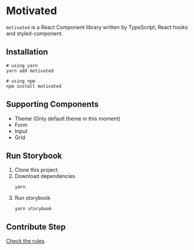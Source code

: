 # Motivated

`motivated` is a React Component library written by TypeScript, React hooks and styled-component.

## Installation

```
# using yarn
yarn add motivated

# using npm
npm install motivated
```

## Supporting Components

- Theme (Only default theme in this moment)
- Form
- Input
- Grid

## Run Storybook

1. Clone this project
2. Download dependencies
   ```
   yarn
   ```
3. Run storybook
   ```
   yarn storybook
   ```

## Contribute Step

<a href="./CONTRIBUTING.md">Check the rules</a>.
